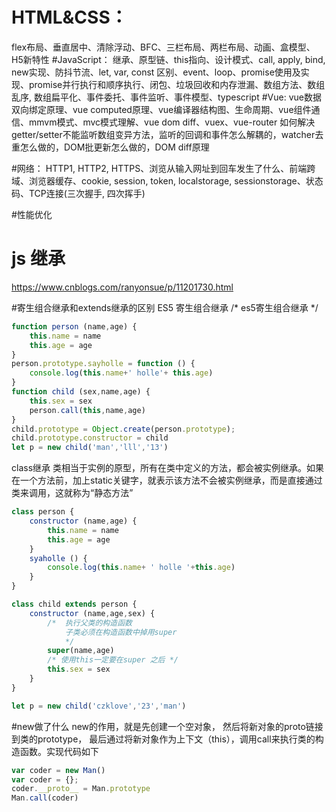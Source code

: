 

# HTML&CSS：
flex布局、垂直居中、清除浮动、BFC、三栏布局、两栏布局、动画、盒模型、H5新特性
#JavaScript：
继承、原型链、this指向、设计模式、call, apply, bind, new实现、防抖节流、let, var, const 区别、event、loop、promise使用及实现、promise并行执行和顺序执行、闭包、垃圾回收和内存泄漏、数组方法、数组乱序, 数组扁平化、事件委托、事件监听、事件模型、typescript
#Vue:
vue数据双向绑定原理、vue computed原理、vue编译器结构图、生命周期、vue组件通信、mmvm模式、mvc模式理解、vue dom diff、vuex、vue-router
如何解决getter/setter不能监听数组变异方法，监听的回调和事件怎么解耦的，watcher去重怎么做的，DOM批更新怎么做的，DOM diff原理

#网络：
HTTP1, HTTP2, HTTPS、浏览从输入网址到回车发生了什么、前端跨域、浏览器缓存、cookie, session, token, localstorage, sessionstorage、状态码、TCP连接(三次握手, 四次挥手)

#性能优化
# js 继承
https://www.cnblogs.com/ranyonsue/p/11201730.html


#寄生组合继承和extends继承的区别
ES5 寄生组合继承
/* es5寄生组合继承 */
```js
function person (name,age) {
    this.name = name
    this.age = age
}
person.prototype.sayholle = function () {
    console.log(this.name+' holle'+ this.age)
}
function child (sex,name,age) {
    this.sex = sex
    person.call(this,name,age)
}
child.prototype = Object.create(person.prototype);
child.prototype.constructor = child
let p = new child('man','lll','13')
```
class继承
类相当于实例的原型，所有在类中定义的方法，都会被实例继承。如果在一个方法前，加上static关键字，就表示该方法不会被实例继承，而是直接通过类来调用，这就称为“静态方法”
```js
class person {
    constructor (name,age) {
        this.name = name
        this.age = age
    }
    syaholle () {
        console.log(this.name+ ' holle '+this.age)
    }
}

class child extends person {
    constructor (name,age,sex) {
        /*  执行父类的构造函数 
            子类必须在构造函数中掉用super
            */
        super(name,age)
        /* 使用this一定要在super 之后 */
        this.sex = sex
    }
}

let p = new child('czklove','23','man')
```
#new做了什么
new的作用，就是先创建一个空对象，
然后将新对象的proto链接到类的prototype，
最后通过将新对象作为上下文（this），调用call来执行类的构造函数。实现代码如下
```js
var coder = new Man()
var coder = {};
coder.__proto__ = Man.prototype
Man.call(coder)
```
